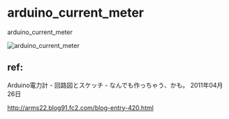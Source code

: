 # arduino_current_meter
arduino_current_meter

![arduino_current_meter](https://github.com/chibaf/arduino_current_meter/assets/1296728/5b94ccf3-098b-4356-abdc-1e27f0ead0a7)

## ref:

Arduino電力計 - 回路図とスケッチ - なんでも作っちゃう、かも。 2011年04月26日

http://arms22.blog91.fc2.com/blog-entry-420.html
